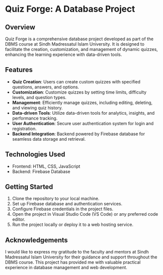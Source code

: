 # Quiz Forge: A Database Project

## Overview
Quiz Forge is a comprehensive database project developed as part of the DBMS course at Sindh Madressatul Islam University. It is designed to facilitate the creation, customization, and management of dynamic quizzes, enhancing the learning experience with data-driven tools.

## Features
- **Quiz Creation**: Users can create custom quizzes with specified questions, answers, and options.
- **Customization**: Customize quizzes by setting time limits, difficulty levels, and question types.
- **Management**: Efficiently manage quizzes, including editing, deleting, and viewing quiz history.
- **Data-driven Tools**: Utilize data-driven tools for analytics, insights, and performance tracking.
- **User Authentication**: Secure user authentication system for login and registration.
- **Backend Integration**: Backend powered by Firebase database for seamless data storage and retrieval.

## Technologies Used
- Frontend: HTML, CSS, JavaScript
- Backend: Firebase Database

## Getting Started
1. Clone the repository to your local machine.
2. Set up Firebase database and authentication services.
3. Configure Firebase credentials in the project files.
4. Open the project in Visual Studio Code (VS Code) or any preferred code editor.
5. Run the project locally or deploy it to a web hosting service.

## Acknowledgements
I would like to express my gratitude to the faculty and mentors at Sindh Madressatul Islam University for their guidance and support throughout the DBMS course. This project has provided me with valuable practical experience in database management and web development.
